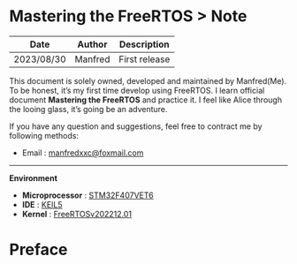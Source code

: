 # Mastering the FreeRTOS > Note

| Date       | Author  | Description   |
| ---------- | ------- | ------------- |
| 2023/08/30 | Manfred | First release |

This document is solely owned, developed and maintained by Manfred(Me). To be honest, it’s my first time develop using FreeRTOS. I learn official document **Mastering the FreeRTOS** and practice it. I feel like Alice through the looing glass, it’s going be an adventure.

If you have any question and suggestions, feel free to contract me by following methods:

- Email : manfredxxc@foxmail.com

---

**Environment**

- **Microprocessor** : <u>STM32F407VET6</u>
- **IDE** : <u>KEIL5</u>
- **Kernel** : <u>FreeRTOSv202212.01</u>



# Preface